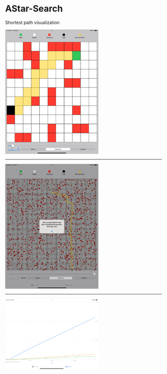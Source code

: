 # AStar-Search
Shortest path visualization

<img src="https://raw.githubusercontent.com/Elichartnett/AStar-Search/main/1.png" alt="1" width="300"/>

---

<img src="https://raw.githubusercontent.com/Elichartnett/AStar-Search/main/2.png" alt="1" width="300"/>

---

<img src="https://raw.githubusercontent.com/Elichartnett/AStar-Search/main/3.png" alt="1" width="300"/>
